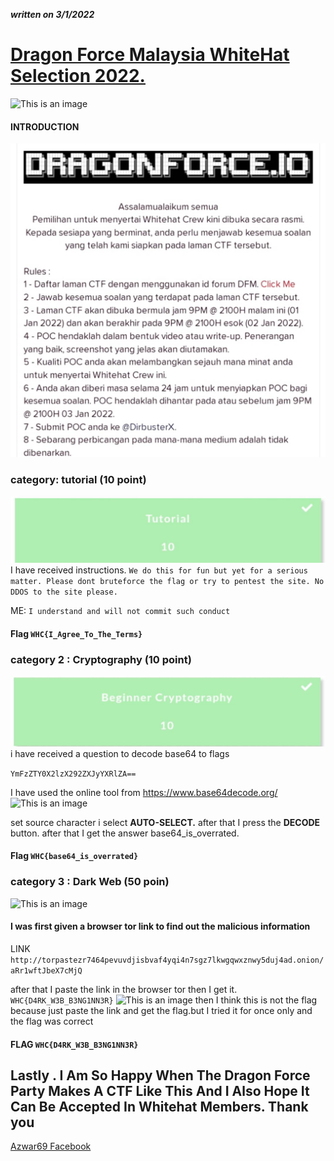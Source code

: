 ***written on 3/1/2022***
# [Dragon Force Malaysia WhiteHat Selection 2022.](https://dragonforce.io/threads/whitehat-crew-selection-open-now.9011/)
![This is an image](/gif1.gif)
#### INTRODUCTION
![This is an image](/gambar2.jpg)

### category: tutorial (10 point)
![This is an image](/gambartutorial.jpg)
I have received instructions. ```We do this for fun but yet for a serious matter. Please dont bruteforce the flag or try to pentest the site. No DDOS to the site please.```


ME: ```I understand and will not commit such conduct```
#### Flag ```WHC{I_Agree_To_The_Terms}```

### category 2 : Cryptography (10 point)
![This is an image](/beginnercrypto.jpg)
i have received a question to decode base64 to flags

```YmFzZTY0X2lzX292ZXJyYXRlZA==```

I have used the online tool from https://www.base64decode.org/
![This is an image](/8ac99993-61f3-4925-8d13-8727764e780c.jpg)

set source character i select **AUTO-SELECT.** 
after that I press the **DECODE** button.
after that I get the answer base64_is_overrated.
#### Flag ```WHC{base64_is_overrated}```

### category 3 : Dark Web (50 poin)
![This is an image](/gambator.jpg)

#### I was first given a browser tor link to find out the malicious information
LINK ```http://torpastezr7464pevuvdjisbvaf4yqi4n7sgz7lkwgqwxznwy5duj4ad.onion/aRr1wftJbeX7cMjQ```

after that I paste the link in the browser tor then I get it. ```WHC{D4RK_W3B_B3NG1NN3R}```
![This is an image](/e96be350-4165-427c-9bda-003a66366a77.jpg)
then I think this is not the flag because just paste the link and get the flag.but I tried it for once only and the flag was correct
#### FLAG ```WHC{D4RK_W3B_B3NG1NN3R}```




## Lastly . I Am So Happy When The Dragon Force Party Makes A CTF Like This And I Also Hope It Can Be Accepted In Whitehat Members. Thank you


[Azwar69 Facebook](https://www.facebook.com/muhammad.azwar.7923)
